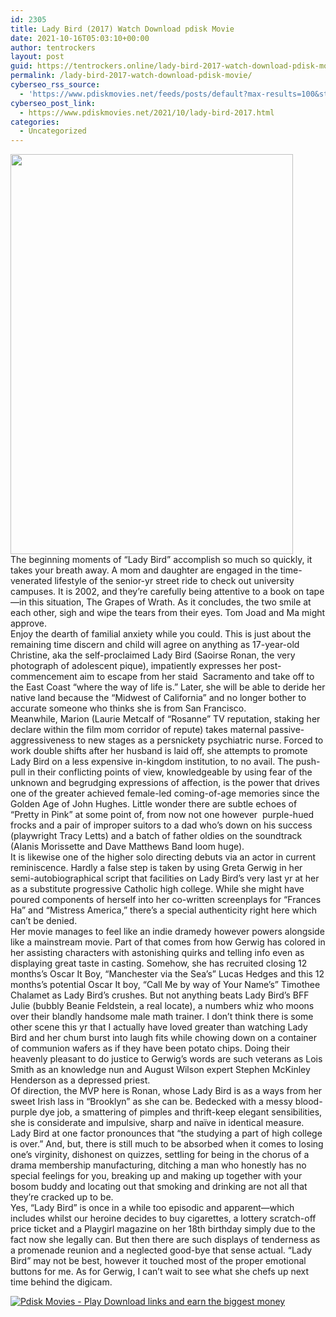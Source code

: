 ```yaml
---
id: 2305
title: Lady Bird (2017) Watch Download pdisk Movie
date: 2021-10-16T05:03:10+00:00
author: tentrockers
layout: post
guid: https://tentrockers.online/lady-bird-2017-watch-download-pdisk-movie/
permalink: /lady-bird-2017-watch-download-pdisk-movie/
cyberseo_rss_source:
  - 'https://www.pdiskmovies.net/feeds/posts/default?max-results=100&start-index=101'
cyberseo_post_link:
  - https://www.pdiskmovies.net/2021/10/lady-bird-2017.html
categories:
  - Uncategorized
---
```

<div class="separator">
  <a href="https://blogger.googleusercontent.com/img/a/AVvXsEhWPdstXJLTgQphoR4ZOd1kUpS2ei7M2_VKKq8tl7uhUR5AgnEom2S2Wb_KMxuLLTqriU5PHOtQb828Ci8woJexjTC9LX6wq_r0GoUEeJHjftzfVhtCKFuI-IFjwYZ4BmJ4TjgRdymOIb5u7E4fvgNkofqH1zOwIzcKiSR7LAW_hb-pKt1cba0HgNHF=s2048" imageanchor="1"><img loading="lazy" border="0" data-original-height="2048" data-original-width="1448" height="640" src="https://blogger.googleusercontent.com/img/a/AVvXsEhWPdstXJLTgQphoR4ZOd1kUpS2ei7M2_VKKq8tl7uhUR5AgnEom2S2Wb_KMxuLLTqriU5PHOtQb828Ci8woJexjTC9LX6wq_r0GoUEeJHjftzfVhtCKFuI-IFjwYZ4BmJ4TjgRdymOIb5u7E4fvgNkofqH1zOwIzcKiSR7LAW_hb-pKt1cba0HgNHF=w452-h640" width="452" /></a>
</div>

<div>
  <div>
    <span>The beginning moments of “Lady Bird” accomplish so much so quickly, it takes your breath away. A mom and daughter are engaged in the time-venerated lifestyle of the senior-yr street ride to check out university campuses. It is 2002, and they&#8217;re carefully being attentive to a book on tape—in this situation, The Grapes of Wrath. As it concludes, the two smile at each other, sigh and wipe the tears from their eyes. Tom Joad and Ma might approve.</span>
  </div>
  
  <div>
    <span>Enjoy the dearth of familial anxiety while you could. This is just about the remaining time discern and child will agree on anything as 17-year-old Christine, aka the self-proclaimed Lady Bird (Saoirse Ronan, the very photograph of adolescent pique), impatiently expresses her post-commencement aim to escape from her staid&nbsp; Sacramento and take off to the East Coast “where the way of life is.” Later, she will be able to deride her native land because the “Midwest of California” and no longer bother to accurate someone who thinks she is from San Francisco.&nbsp;</span>
  </div>
  
  <div>
    <span>Meanwhile, Marion (Laurie Metcalf of “Rosanne” TV reputation, staking her declare within the film mom corridor of repute) takes maternal passive-aggressiveness to new stages as a persnickety psychiatric nurse. Forced to work double shifts after her husband is laid off, she attempts to promote Lady Bird on a less expensive in-kingdom institution, to no avail. The push-pull in their conflicting points of view, knowledgeable by using fear of the unknown and begrudging expressions of affection, is the power that drives one of the greater achieved female-led coming-of-age memories since the Golden Age of John Hughes. Little wonder there are subtle echoes of “Pretty in Pink” at some point of, from now not one however&nbsp; purple-hued frocks and a pair of improper suitors to a dad who&#8217;s down on his success (playwright Tracy Letts) and a batch of father oldies on the soundtrack (Alanis Morissette and Dave Matthews Band loom huge).&nbsp;</span>
  </div>
  
  <div>
    <span>It is likewise one of the higher solo directing debuts via an actor in current reminiscence. Hardly a false step is taken by using Greta Gerwig in her semi-autobiographical script that facilities on Lady Bird’s very last yr at her as a substitute progressive Catholic high college. While she might have poured components of herself into her co-written screenplays for &#8220;Frances Ha&#8221; and &#8220;Mistress America,&#8221; there&#8217;s a special authenticity right here which can’t be denied.</span>
  </div>
  
  <div>
    <span>Her movie manages to feel like an indie dramedy however powers alongside like a mainstream movie. Part of that comes from how Gerwig has colored in her assisting characters with astonishing quirks and telling info even as displaying great taste in casting. Somehow, she has recruited closing 12 months’s Oscar It Boy, “Manchester via the Sea’s” Lucas Hedges and this 12 months’s potential Oscar It boy, “Call Me by way of Your Name’s” Timothee Chalamet as Lady Bird’s crushes. But not anything beats Lady Bird’s BFF Julie (bubbly Beanie Feldstein, a real locate), a numbers whiz who moons over their blandly handsome male math trainer. I don’t think there is some other scene this yr that I actually have loved greater than watching Lady Bird and her chum burst into laugh fits while chowing down on a container of communion wafers as if they have been potato chips. Doing their heavenly pleasant to do justice to Gerwig’s words are such veterans as Lois Smith as an knowledge nun and August Wilson expert Stephen McKinley Henderson as a depressed priest.&nbsp;</span>
  </div>
  
  <div>
    <span>Of direction, the MVP here is Ronan, whose Lady Bird is as a ways from her sweet Irish lass in “Brooklyn” as she can be. Bedecked with a messy blood-purple dye job, a smattering of pimples and thrift-keep elegant sensibilities, she is considerate and impulsive, sharp and naïve in identical measure. Lady Bird at one factor pronounces that “the studying a part of high college is over.” And, but, there is still much to be absorbed when it comes to losing one’s virginity, dishonest on quizzes, settling for being in the chorus of a drama membership manufacturing, ditching a man who honestly has no special feelings for you, breaking up and making up together with your bosom buddy and locating out that smoking and drinking are not all that they’re cracked up to be.</span>
  </div>
  
  <div>
    <span>Yes, “Lady Bird” is once in a while too episodic and apparent—which includes whilst our heroine decides to buy cigarettes, a lottery scratch-off price ticket and a Playgirl magazine on her 18th birthday simply due to the fact now she legally can. But then there are such displays of tenderness as a promenade reunion and a neglected good-bye that sense actual. “Lady Bird” may not be best, however it touched most of the proper emotional buttons for me. As for Gerwig, I can’t wait to see what she chefs up next time behind the digicam.</span>
  </div>
</div>

[![](https://1.bp.blogspot.com/-a93bp85aB6g/YUXjACCiX3I/AAAAAAAAbQE/GHmPI7h0af0tqn6tYzd0cdrDv9Hu9LUSACLcBGAsYHQ/s16000/Play_it_New-removebg-preview.png "Pdisk Movies - Play Download links and earn the biggest money")](https://pdisklink.com/1/bnYybWtwMDAwMWRp?dn=1)